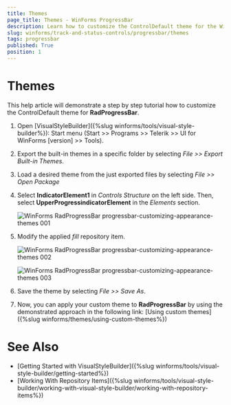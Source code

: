 ```yaml
---
title: Themes
page_title: Themes - WinForms ProgressBar
description: Learn how to customize the ControlDefault theme for the WinForms ProgressBar control. 
slug: winforms/track-and-status-controls/progressbar/themes
tags: progressbar
published: True
position: 1 
---
```


# Themes

This help article will demonstrate a step by step tutorial how to customize the ControlDefault theme for **RadProgressBar**. 

1. Open [VisualStyleBuilder]({%slug winforms/tools/visual-style-builder%}): Start menu (Start >> Programs >> Telerik >> UI for WinForms [version] >> Tools).

1. Export the built-in themes in a specific folder by selecting *File >> Export Built-in Themes*.

1. Load a desired theme from the just exported files by selecting *File >> Open Package*

1. Select **IndicatorElement1** in *Controls Structure* on the left side. Then, select **UpperProgressindicatorElement** in the *Elements* section.

	![WinForms RadProgressBar progressbar-customizing-appearance-themes 001](images/progressbar-customizing-appearance-themes001.png)

1. Modify the applied *fill* repository item. 

	![WinForms RadProgressBar progressbar-customizing-appearance-themes 002](images/progressbar-customizing-appearance-themes002.png)
	
	![WinForms RadProgressBar progressbar-customizing-appearance-themes 003](images/progressbar-customizing-appearance-themes003.png)

1. Save the theme by selecting *File >> Save As*.

1. Now, you can apply your custom theme to **RadProgressBar** by using the demonstrated approach in the following link: [Using custom themes]({%slug winforms/themes/using-custom-themes%})

# See Also 

* [Getting Started with VisualStyleBuilder]({%slug winforms/tools/visual-style-builder/getting-started%})
* [Working With Repository Items]({%slug winforms/tools/visual-style-builder/working-with-visual-style-builder/working-with-repository-items%})
